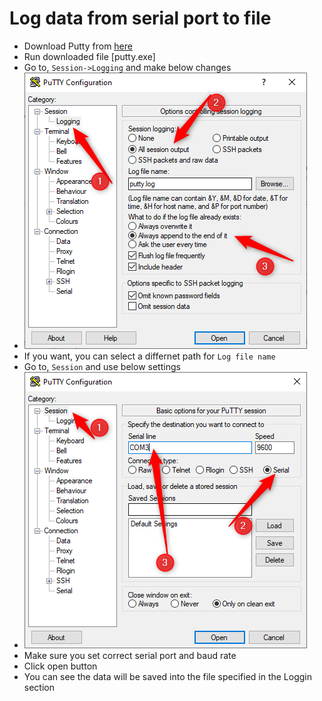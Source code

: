 # **Log data from serial port to file**

 - Download Putty from [here ](https://the.earth.li/~sgtatham/putty/0.74/w64/putty.exe)
 - Run downloaded file [putty.exe]
 - Go to, `Session->Logging` and make below changes
 - ![](https://raw.githubusercontent.com/precizelabs/General/master/Projects/QA/Arduino/SerialLogger/image/putty-log-settings.png)
 - If you want, you can select a differnet path for `Log file name`
 - Go to, `Session` and use below settings 
 - ![](https://raw.githubusercontent.com/precizelabs/General/master/Projects/QA/Arduino/SerialLogger/image/putty-session-settings.png)
 - Make sure you set correct serial port and baud rate 
 - Click open button 
 - You can see the data will be saved into the file specified in the Loggin section 